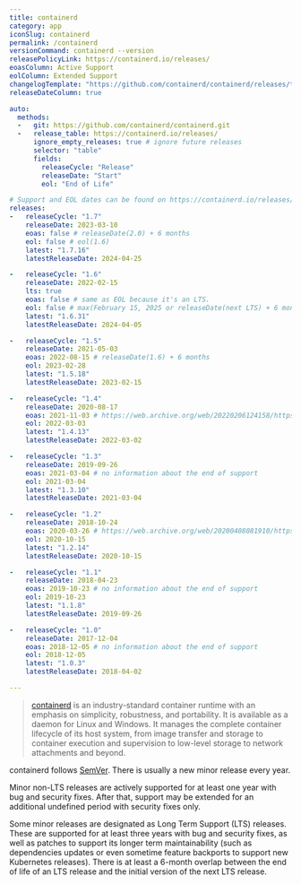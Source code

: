 ```yaml
---
title: containerd
category: app
iconSlug: containerd
permalink: /containerd
versionCommand: containerd --version
releasePolicyLink: https://containerd.io/releases/
eoasColumn: Active Support
eolColumn: Extended Support
changelogTemplate: "https://github.com/containerd/containerd/releases/tag/v__LATEST__"
releaseDateColumn: true

auto:
  methods:
  -   git: https://github.com/containerd/containerd.git
  -   release_table: https://containerd.io/releases/
      ignore_empty_releases: true # ignore future releases
      selector: "table"
      fields:
        releaseCycle: "Release"
        releaseDate: "Start"
        eol: "End of Life"

# Support and EOL dates can be found on https://containerd.io/releases/#support-horizon.
releases:
-   releaseCycle: "1.7"
    releaseDate: 2023-03-10
    eoas: false # releaseDate(2.0) + 6 months
    eol: false # eol(1.6)
    latest: "1.7.16"
    latestReleaseDate: 2024-04-25

-   releaseCycle: "1.6"
    releaseDate: 2022-02-15
    lts: true
    eoas: false # same as EOL because it's an LTS.
    eol: false # max(February 15, 2025 or releaseDate(next LTS) + 6 months
    latest: "1.6.31"
    latestReleaseDate: 2024-04-05

-   releaseCycle: "1.5"
    releaseDate: 2021-05-03
    eoas: 2022-08-15 # releaseDate(1.6) + 6 months
    eol: 2023-02-28
    latest: "1.5.18"
    latestReleaseDate: 2023-02-15

-   releaseCycle: "1.4"
    releaseDate: 2020-08-17
    eoas: 2021-11-03 # https://web.archive.org/web/20220206124158/https://containerd.io/releases/
    eol: 2022-03-03
    latest: "1.4.13"
    latestReleaseDate: 2022-03-02

-   releaseCycle: "1.3"
    releaseDate: 2019-09-26
    eoas: 2021-03-04 # no information about the end of support
    eol: 2021-03-04
    latest: "1.3.10"
    latestReleaseDate: 2021-03-04

-   releaseCycle: "1.2"
    releaseDate: 2018-10-24
    eoas: 2020-03-26 # https://web.archive.org/web/20200408081910/https://containerd.io/releases/
    eol: 2020-10-15
    latest: "1.2.14"
    latestReleaseDate: 2020-10-15

-   releaseCycle: "1.1"
    releaseDate: 2018-04-23
    eoas: 2019-10-23 # no information about the end of support
    eol: 2019-10-23
    latest: "1.1.8"
    latestReleaseDate: 2019-09-26

-   releaseCycle: "1.0"
    releaseDate: 2017-12-04
    eoas: 2018-12-05 # no information about the end of support
    eol: 2018-12-05
    latest: "1.0.3"
    latestReleaseDate: 2018-04-02

---
```


> [containerd](https://containerd.io/) is an industry-standard container runtime with an emphasis on
> simplicity, robustness, and portability. It is available as a daemon for Linux and Windows.
> It manages the complete container lifecycle of its host system, from image transfer and storage to
> container execution and supervision to low-level storage to network attachments and beyond.

containerd follows [SemVer](https://containerd.io/releases/#releases). There is usually a new minor
release every year.

Minor non-LTS releases are actively supported for at least one year with bug and security fixes.
After that, support may be extended for an additional undefined period with security fixes only.

Some minor releases are designated as Long Term Support (LTS) releases. These are supported for at
least three years with bug and security fixes, as well as patches to support its longer term
maintainability (such as dependencies updates or even sometime feature backports to support new
Kubernetes releases). There is at least a 6-month overlap between the end of life of an LTS release
and the initial version of the next LTS release.
